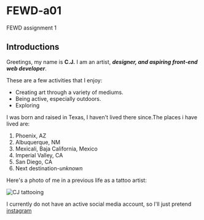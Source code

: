 # FEWD-a01
FEWD assignment 1

## Introductions

Greetings, my name is **C.J.** I am an artist, _**designer, and aspiring front-end web developer**_.

These are a few activities that I enjoy:

* Creating art through a variety of mediums.
* Being active, especially outdoors.
* Exploring

I was born and raised in Texas, I haven't lived there since.The places i have lived are:

1. Phoenix, AZ
2. Albuquerque, NM
3. Mexicali, Baja California, Mexico
4. Imperial Valley, CA
5. San Diego, CA
6. Next destination-*unknown*

Here's a photo of me in a previous life as a tattoo artist:

![CJ tattooing](FEWD-a01/CJtattoo.jpg)

I currently do not have an active social media account, so I'll just pretend [instagram](https://www.instagram.com/)
